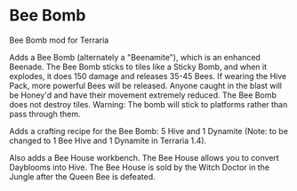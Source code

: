 # Bee Bomb
Bee Bomb mod for Terraria

Adds a Bee Bomb (alternately a "Beenamite"), which is an enhanced Beenade.
The Bee Bomb sticks to tiles like a Sticky Bomb, and when it explodes, it does 150 damage and releases 35-45 Bees.
If wearing the Hive Pack, more powerful Bees will be released.
Anyone caught in the blast will be Honey'd and have their movement extremely reduced.
The Bee Bomb does not destroy tiles.
Warning: The bomb will stick to platforms rather than pass through them.

Adds a crafting recipe for the Bee Bomb: 5 Hive and 1 Dynamite (Note: to be changed to 1 Bee Hive and 1 Dynamite in Terraria 1.4).

Also adds a Bee House workbench.
The Bee House allows you to convert Dayblooms into Hive.
The Bee House is sold by the Witch Doctor in the Jungle after the Queen Bee is defeated.